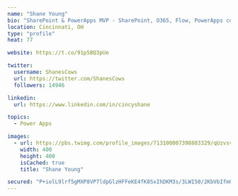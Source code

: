 ```yaml
---
name: "Shane Young"
bio: "SharePoint & PowerApps MVP - SharePoint, O365, Flow, PowerApps consulting? @PowerApps911 | Pure Snark? You found it."
location: Cincinnati, OH
type: "profile"
heat: 77

website: https://t.co/91p5BQ3pUe

twitter:
  username: ShanesCows
  url: https://twitter.com/ShanesCows
  followers: 14946

linkedin:
  url: https://www.linkedin.com/in/cincyshane

topics:
  - Power Apps

images:
  - url: https://pbs.twimg.com/profile_images/713100007398883329/qUzvsvQ3_400x400.jpg
    width: 400
    height: 400
    isCached: true
    title: "Shane Young"

secured: "P+iolL9lrf5gMXP8VP7ldpGlzHFFeKE4fK8SxIhDKM3s/3LWI50/2KbVbIfmQ5eVRTK6fJyZDUfTcs0IOuRaDup8p1hwjNepVQK5aYE0YUDN/TvRI6E9WalOHqxyQZiE+HMkHHZDTkzNKKdTBnmqIUQOxCKJYeY+ie+1SkzsKr6QpaOlstvKuai6s2HeBxRKXbScTXdCPEfqGWXHM3tjqGkx4xen1Mfg/Ti5CIjLSr93D6zGuwMhP56TIBTxqPAtgzWz4BHouLujTzXW7F35L+wgSpWsrSXN+sUeIVjoeF0j4IBXbAXzUSdqEb6w1fvgqogOIw3TtbODrEqCNLt16ZoTk0Ja36LEQrIKYjtKOmunN+A+qn83tyK3yldtfB8nv1HvXWd1PS4xS7qZvsMbS9onw6CVetB7Ym1RdL7Z4zU=;wuuDQfYg3cdKKK9rF+PfMw=="
---
```


